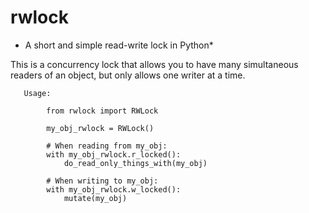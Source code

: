 # rwlock
* A short and simple read-write lock in Python*

This is a concurrency lock that allows you to have many simultaneous readers of
an object, but only allows one writer at a time.

       Usage:

            from rwlock import RWLock

            my_obj_rwlock = RWLock()

            # When reading from my_obj:
            with my_obj_rwlock.r_locked():
                do_read_only_things_with(my_obj)

            # When writing to my_obj:
            with my_obj_rwlock.w_locked():
                mutate(my_obj)
